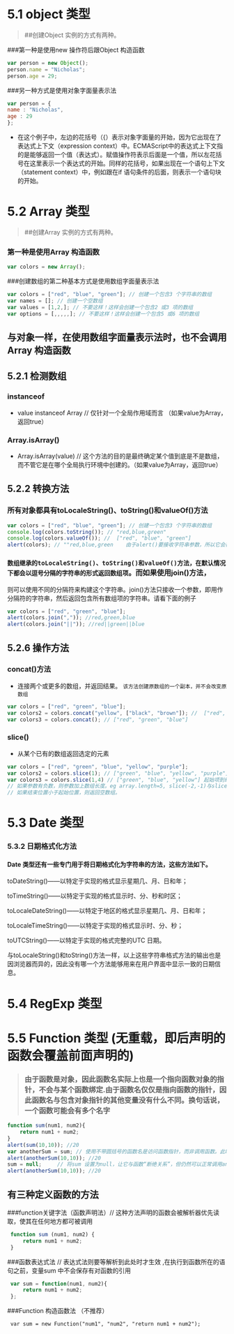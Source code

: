 # 5.1 object 类型
> ##创建Object 实例的方式有两种。

###第一种是使用new 操作符后跟Object 构造函数
```javascript
var person = new Object();
person.name = "Nicholas";
person.age = 29;
```

###另一种方式是使用对象字面量表示法
```javascript
var person = {
name : "Nicholas",
age : 29
};
```
* 在这个例子中，左边的花括号（{）表示对象字面量的开始，因为它出现在了表达式上下文（expression context）中。ECMAScript中的表达式上下文指的是能够返回一个值（表达式）。赋值操作符表示后面是一个值，所以左花括号在这里表示一个表达式的开始。同样的花括号，如果出现在一个语句上下文（statement context）中，例如跟在if 语句条件的后面，则表示一个语句块的开始。




# 5.2 Array 类型
> ##创建Array 实例的方式有两种。
### 第一种是使用Array 构造函数
```javascript
var colors = new Array();
```
###创建数组的第二种基本方式是使用数组字面量表示法
```javascript
var colors = ["red", "blue", "green"]; // 创建一个包含3 个字符串的数组
var names = []; // 创建一个空数组
var values = [1,2,]; // 不要这样！这样会创建一个包含2 或3 项的数组
var options = [,,,,,]; // 不要这样！这样会创建一个包含5 或6 项的数组
```
## 与对象一样，在使用数组字面量表示法时，也不会调用Array 构造函数
## 5.2.1 检测数组
### instanceof
* value instanceof Array // 仅针对一个全局作用域而言 （如果value为Array，返回true）
### Array.isArray()
* Array.isArray(value)  //  这个方法的目的是最终确定某个值到底是不是数组，而不管它是在哪个全局执行环境中创建的。（如果value为Array，返回true）


## 5.2.2 转换方法
### 所有对象都具有toLocaleString()、toString()和valueOf()方法
```javascript
var colors = ["red", "blue", "green"]; // 创建一个包含3 个字符串的数组
console.log(colors.toString()); // "red,blue,green"
console.log(colors.valueOf()); //  ["red", "blue", "green"]
alert(colors); // ""red,blue,green    由于alert()要接收字符串参数，所以它会在后台调用toString()方法，由此会得到与直接调用toString()方法相同的结果。
```
### `数组继承的toLocaleString()、toString()和valueOf()方法，在默认情况下都会以逗号分隔的字符串的形式返回数组项`。而如果使用join()方法，
则可以使用不同的分隔符来构建这个字符串。join()方法只接收一个参数，即用作分隔符的字符串，然后返回包含所有数组项的字符串。请看下面的例子
```javascript
var colors = ["red", "green", "blue"];
alert(colors.join(",")); //red,green,blue
alert(colors.join("||")); //red||green||blue
```
## 5.2.6 操作方法
### concat()方法
* 连接两个或更多的数组，并返回结果。 `该方法创建原数组的一个副本，并不会改变原数组`
```javascript
var colors = ["red", "green", "blue"]; 
var colors2 = colors.concat("yellow", ["black", "brown"]); //  ["red", "green", "blue", "yellow", "black", "brown"]
var colors3 = colors.concat(); // ["red", "green", "blue"] 
```
### slice()
* 从某个已有的数组返回选定的元素
```javascript
var colors = ["red", "green", "blue", "yellow", "purple"];
var colors2 = colors.slice(1); // ["green", "blue", "yellow", "purple"]  从第一项到末尾
var colors3 = colors.slice(1,4) // ["green", "blue", "yellow"] 起始项到结束项，但不包含结束项
// 如果参数有负数，则参数加上数组长度。eg array.length=5, slice(-2,-1)与slice(3,4) 返回一样
// 如果结束位置小于起始位置，则返回空数组。
```




# 5.3 Date 类型
### 5.3.2 日期格式化方法
#### Date 类型还有一些专门用于将日期格式化为字符串的方法，这些方法如下。
 toDateString()——以特定于实现的格式显示星期几、月、日和年；
 
 toTimeString()——以特定于实现的格式显示时、分、秒和时区；
 
 toLocaleDateString()——以特定于地区的格式显示星期几、月、日和年；
 
 toLocaleTimeString()——以特定于实现的格式显示时、分、秒；
 
 toUTCString()——以特定于实现的格式完整的UTC 日期。
 
 与toLocaleString()和toString()方法一样，以上这些字符串格式方法的输出也是因浏览器而异的，因此没有哪一个方法能够用来在用户界面中显示一致的日期信息。





# 5.4 RegExp 类型
# 5.5 Function 类型 (无重载，即后声明的函数会覆盖前面声明的)
> ### 由于函数是对象，因此函数名实际上也是一个指向函数对象的指针，不会与某个函数绑定.由于函数名仅仅是指向函数的指针，因此函数名与包含对象指针的其他变量没有什么不同。换句话说，一个函数可能会有多个名字
```javascript
function sum(num1, num2){
    return num1 + num2;
}
alert(sum(10,10)); //20
var anotherSum = sum; // 使用不带圆括号的函数名是访问函数指针，而非调用函数。此时，anotherSum 和sum 就都指向了同一个函数
alert(anotherSum(10,10)); //20
sum = null;     // 将sum 设置为null，让它与函数“断绝关系”，但仍然可以正常调用anotherSum()。
alert(anotherSum(10,10)); //20
```

## 有三种定义函数的方法
   ###function关键字法（函数声明法）// 这种方法声明的函数会被解析器优先读取，使其在任何地方都可被调用
   ```javascript
    function sum (num1, num2) {
        return num1 + num2;
    }
```
   ###函数表达式法 // 表达式法则要等解析到此处时才生效    ,在执行到函数所在的语句之前，变量sum 中不会保存有对函数的引用
   ```javascript
    var sum = function(num1, num2){
        return num1 + num2;
    };
```
   ###Function 构造函数法    （不推荐）
   ```javascript3
    var sum = new Function("num1", "num2", "return num1 + num2"); 
```

